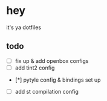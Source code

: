 # hey 
it's ya dotfiles

## todo
- [ ] fix up & add openbox configs
- [ ] add tint2 config
- [*] pytyle config & bindings set up
- [ ] add st compilation config
